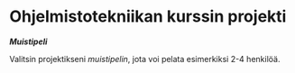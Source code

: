 # Ohjelmistotekniikan kurssin projekti

***Muistipeli***

Valitsin projektikseni _muistipelin_, jota voi pelata esimerkiksi 2-4 henkilöä.